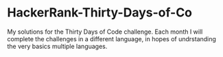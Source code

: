 # HackerRank-Thirty-Days-of-Co
My solutions for the Thirty Days of Code challenge. Each month I will complete the challenges in a different language, in hopes of undrstanding the very basics multiple languages.
